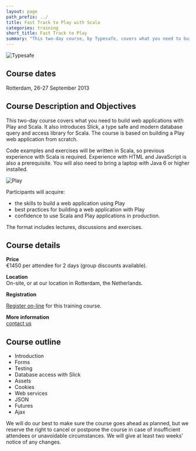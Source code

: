 ```yaml
---
layout: page
path_prefix: ../
title: Fast Track to Play with Scala
categories: training
short_title: Fast Track to Play
summary: "This two-day course, by Typesafe, covers what you need to build web applications with Play 2.1 and Scala. This is a practical course, based on building a working application from scratch."
---
```


![Typesafe](../about/images/typesafe.png)
			
## Course dates

Rotterdam, 26-27 September 2013


## Course Description and Objectives

This two-day course covers what you need to build web applications with Play and Scala. It also introduces Slick, a type safe and modern database query and access library for Scala. The course is based on building a Play web application from scratch.

Code examples and exercises will be written in Scala, so previous experience with Scala is required. Experience with HTML and JavaScript is also a prerequisite. You will also need to bring a laptop with Java 6 or higher installed. 

![Play](../services/images/play.png)

Participants will acquire: 

* the skills to build a web application using Play 
* best practices for building a web application with Play 
* confidence to use Scala and Play applications in production. 

The format includes lectures, discussions and exercises. 


## Course details

**Price**  
€1450 per attendee for 2 days (group discounts available).

**Location**  
On-site, or at our location in Rotterdam, the Netherlands.

**Registration**

[Register on-line](/training/registration) for this training course.


**More information**  
[contact us](/contact)


## Course outline

* Introduction
* Forms
* Testing
* Database access with Slick
* Assets
* Cookies
* Web services
* JSON
* Futures
* Ajax

We will do our best to make sure the course goes ahead as planned, but we reserve the right to cancel or postpone the course in case of insufficient attendees or unavoidable circumstances. We will give at least two weeks’ notice of any changes.
